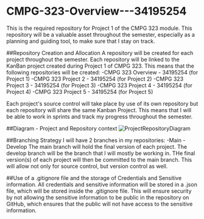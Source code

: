 # CMPG-323-Overview---34195254
This is the required repository for Project 1 of the CMPG 323 module. This repository will be a valuable asset throughout the semester, especially as a planning and guiding tool, to make sure that I stay on track.

##Repository Creation and Allocation
A repository will be created for each project throughout the semester. Each repository will be linked to the KanBan project created during Project 1 of CMPG 323. This means that the following repositories will be created:
  -CMPG 323 Overview - 34195254 (for Project 1)
  -CMPG 323 Project 2 - 34195254 (for Project 2)
  -CMPG 323 Project 3 - 34195254 (for Project 3)
  -CMPG 323 Project 4 - 34195254 (for Project 4)
  -CMPG 323 Project 5 - 34195254 (for Project 5)
  
Each project's source control will take place by use of its own repository but each repository will share the same Kanban Project. This means that I will be able to work in sprints and track my progress throughout the semester.
  
##Diagram - Project and Repository context
![ProjectRepositoryDiagram](https://user-images.githubusercontent.com/88706286/185193813-ebef5e87-8d7c-498e-9ecf-af44c6291ef0.jpg)

##Branching Strategy
I will have 2 branches in my repositories:
 -Main
 -Develop
The main branch will hold the final version of each project. The develop branch will be the branch that I will mostly be working in. THe final version(s) of each project will then be committed to the main branch. This will allow not only for source control, but version control as well.
  
##Use of a .gitignore file and the storage of Credentials and Sensitive information.
All credentials and sensitive information will be stored in a .json file, which will be stored inside the .gitignore file. This will ensure security by not allowing the sensitive information to be public in the repository on GitHub, which ensures that the public will not have access to the sensitive information. 
